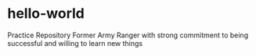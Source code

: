 # hello-world
Practice Repository
Former Army Ranger with strong commitment to being successful and willing to learn new things
